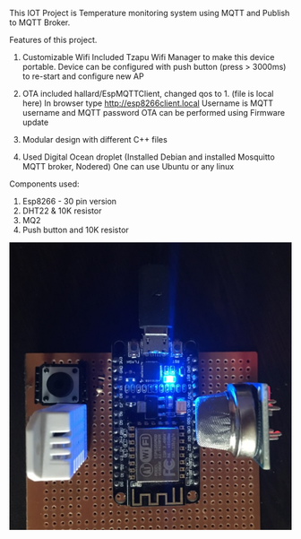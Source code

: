 This IOT Project is Temperature monitoring system using MQTT and Publish to MQTT Broker. 

Features of this project.

1. Customizable Wifi
  Included Tzapu Wifi Manager to make this device portable. 
  Device can be configured with push button (press > 3000ms) to re-start and configure new AP

2. OTA
  included hallard/EspMQTTClient, changed qos to 1. (file is local here)
  In browser type http://esp8266client.local 
  Username is MQTT username and MQTT password
  OTA can be performed using Firmware update
  
3. Modular design with different C++ files

4. Used Digital Ocean droplet (Installed Debian and installed Mosquitto MQTT broker, Nodered) One can use Ubuntu or any linux

Components used:
1. Esp8266 - 30 pin version
2. DHT22 & 10K resistor
3. MQ2 
4. Push button and 10K resistor

<img src="./Completed_HW_Setup.jpg">
